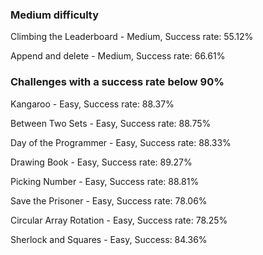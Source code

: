 ### Medium difficulty
Climbing the Leaderboard - Medium, Success rate: 55.12%

Append and delete - Medium, Success rate: 66.61%


### Challenges with a success rate below 90%

Kangaroo - Easy, Success rate: 88.37%

Between Two Sets - Easy, Success rate: 88.75%

Day of the Programmer - Easy, Success rate: 88.33%

Drawing Book - Easy, Success rate: 89.27%

Picking Number - Easy, Success rate: 88.81%

Save the Prisoner - Easy, Success rate: 78.06%

Circular Array Rotation - Easy, Success rate: 78.25%

Sherlock and Squares - Easy, Success: 84.36%
